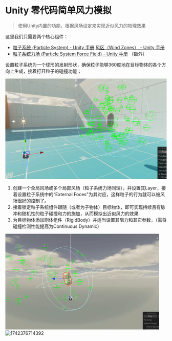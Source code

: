 # Unity 零代码简单风力模拟

> 使用Unity内置的功能，根据风场设定来实现近似风力的物理效果

这里我们只需要两个核心组件：

* [粒子系统 (Particle System) - Unity 手册](https://docs.unity.cn/cn/2023.2/Manual/class-ParticleSystem.html)
  [风区（Wind Zones） - Unity 手册](https://docs.unity.cn/cn/2023.2/Manual/class-WindZone.html)
* [粒子系统力场 (Particle System Force Field) - Unity 手册](https://docs.unity.cn/cn/2023.2/Manual/class-ParticleSystemForceField.html) （额外）

设置粒子系统为一个球形的发射形状，确保粒子能够360度地在目标物体的各个方向上生成，接着打开粒子的碰撞功能；

![1742282357101](image/SimpleUnityWindSimulation/1742282357101.png)

1. 创建一个全局风场或多个局部风场（粒子系统力场同理），并设置其Layer，接着设置粒子系统中的“External Foces"为其对应，这样粒子的行为就可以被风场很好的控制了。
2. 接着锁定粒子系统组件跟随（或者为子物体）目标物体，即可实现持续且有脉冲和随机性的粒子碰撞和力的施加，从而模拟出近似风力的效果.
3. 为目标物体添加刚体组件（RigidBody）并适当设置其阻力和其它参数，（需将碰撞检测性能提高为Continuous Dynamic）

![1742374518528](image/SimpleUnityWindSimulation/1742374518528.gif)![1742376714392](image/SimpleUnityWindSimulation/1742376714392.gif)
